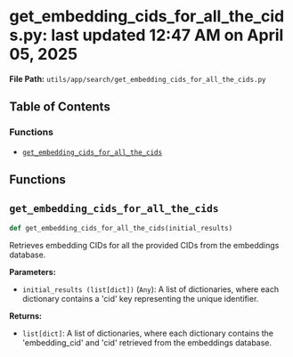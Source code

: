 # get_embedding_cids_for_all_the_cids.py: last updated 12:47 AM on April 05, 2025

**File Path:** `utils/app/search/get_embedding_cids_for_all_the_cids.py`

## Table of Contents

### Functions

- [`get_embedding_cids_for_all_the_cids`](#get_embedding_cids_for_all_the_cids)

## Functions

## `get_embedding_cids_for_all_the_cids`

```python
def get_embedding_cids_for_all_the_cids(initial_results)
```

Retrieves embedding CIDs for all the provided CIDs from the embeddings database.

**Parameters:**

- `initial_results (list[dict])` (`Any`): A list of dictionaries, where each dictionary contains
a 'cid' key representing the unique identifier.

**Returns:**

- `list[dict]`: A list of dictionaries, where each dictionary contains the 'embedding_cid'
                and 'cid' retrieved from the embeddings database.
